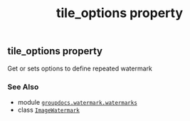 ﻿---
title: tile_options property
second_title: GroupDocs.Watermark for Python via .NET API References
description: 
type: docs
url: /python-net/groupdocs.watermark.watermarks/imagewatermark/tile_options/
is_root: false
weight: 140
---

## tile_options property


Get or sets options to define repeated watermark

### See Also
* module [`groupdocs.watermark.watermarks`](../../)
* class [`ImageWatermark`](/watermark/python-net/groupdocs.watermark.watermarks/imagewatermark)
